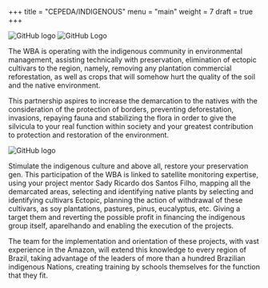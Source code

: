 +++
title = "CEPEDA/INDIGENOUS"
menu = "main"
weight = 7
draft = true
+++

![GitHub logo](/images/cepeda.PNG)
![GitHub Logo](/images/aldeiaindigena.jpg)

The WBA is operating
​with​ the indigenous community in environmental management, assisting technically with preservation, elimination of ectopic cultivars to the region, namely, removing any plantation commercial reforestation, as well as crops that will somehow hurt the quality of the soil and the native environment.

This partnership aspires to increase the demarcation to the natives with the consideration of the protection of borders, preventing deforestation, invasions, repaying fauna and stabilizing the flora in order to give the silvicula to your real function within society and your greatest contribution to protection and restoration of the environment.

![GitHub logo](/images/fauna2.jpg)

Stimulate the indigenous culture and above all, restore your preservation gen.
This participation of the WBA is linked to satellite monitoring expertise, using your project mentor Sady Ricardo dos Santos Filho, mapping all the demarcated areas, selecting and identifying native plants by selecting and identifying cultivars Ectopic, planning the action of withdrawal of these cultivars, as soy plantations, pastures, pinus, eucalyptus, etc. Giving a target them and reverting the possible profit in financing the indigenous group itself, aparelhando and enabling the execution of the projects.

The team for the implementation and orientation of these projects, with vast experience in the Amazon, will extend this knowledge to every region of Brazil, taking advantage of the leaders of more than a hundred Brazilian indigenous Nations, creating training by schools themselves for the function that they fit.

